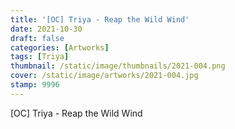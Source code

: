 ```yaml
---
title: '[OC] Triya - Reap the Wild Wind'
date: 2021-10-30
draft: false
categories: [Artworks]
tags: [Triya]
thumbnail: /static/image/thumbnails/2021-004.png
cover: /static/image/artworks/2021-004.jpg
stamp: 9996
---
```

[OC] Triya - Reap the Wild Wind
